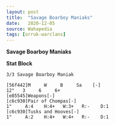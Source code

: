 ```yaml
---
layout: post
title:  "Savage Boarboy Maniaks"
date:   2020-12-05
source: Wahapedia
tags: [orruk-warclans]
---
```


**Savage Boarboy Maniaks**

**Stat Block**
```
3/3 Savage Boarboy Maniak
```

```
[56f442]M     W     B     Sa    [-]
12"   3     6     6+    
[e85545]Weapons[-]
[c6c930]Pair of Chompas[-]
1"     A:4    H:4+   W:3+   R:-    D:1   
[c6c930]Tusks and Hooves[-]
1"     A:2    H:4+   W:4+   R:-    D:1   
```


